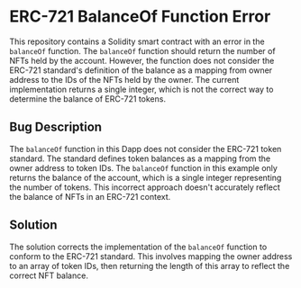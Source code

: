 # ERC-721 BalanceOf Function Error

This repository contains a Solidity smart contract with an error in the `balanceOf` function. The `balanceOf` function should return the number of NFTs held by the account. However, the function does not consider the ERC-721 standard's definition of the balance as a mapping from owner address to the IDs of the NFTs held by the owner.  The current implementation returns a single integer, which is not the correct way to determine the balance of ERC-721 tokens.

## Bug Description
The `balanceOf` function in this Dapp does not consider the ERC-721 token standard.  The standard defines token balances as a mapping from the owner address to token IDs. The `balanceOf` function in this example only returns the balance of the account, which is a single integer representing the number of tokens. This incorrect approach doesn't accurately reflect the balance of NFTs in an ERC-721 context. 

## Solution
The solution corrects the implementation of the `balanceOf` function to conform to the ERC-721 standard. This involves mapping the owner address to an array of token IDs, then returning the length of this array to reflect the correct NFT balance.